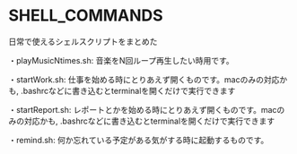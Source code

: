 # SHELL_COMMANDS
<p>日常で使えるシェルスクリプトをまとめた</p>
<p>・playMusicNtimes.sh: 音楽をN回ループ再生したい時用です。</p>
<p>・startWork.sh: 仕事を始める時にとりあえず開くものです。macのみの対応かも, .bashrcなどに書き込むとterminalを開くだけで実行できます</p>
<p>・startReport.sh: レポートとかを始める時にとりあえず開くものです。macのみの対応かも, .bashrcなどに書き込むとterminalを開くだけで実行できます</p>
<p>・remind.sh: 何か忘れている予定がある気がする時に起動するものです。</p>
